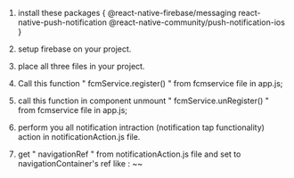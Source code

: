 1. install these packages {
        @react-native-firebase/messaging
        react-native-push-notification
        @react-native-community/push-notification-ios
    }

2. setup firebase on your project.

3. place all three files in your project.

4. Call this function " fcmService.register() " from fcmservice file in app.js;

5. call this function in component unmount " fcmService.unRegister() " from fcmservice file in app.js;

6. perform you all notification intraction (notification tap functionality) action in notificationAction.js file.

7. get " navigationRef " from notificationAction.js file and set to navigationContainer's ref like : ~<NavigationContainer ref={navigationRef}>~